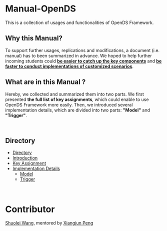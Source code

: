 # Manual-OpenDS
This is a collection of usages and functionalities of OpenDS Framework.

## Why this Manual?

To support further usages, replications and modifications, a document (i.e. manual) has to been summarized in advance. We hoped to help further incoming students could <u><b>be easier to catch up the key components</b></u> and <u><b>be faster to conduct implementations of customized scenarios</u></b>.

## What are in this Manual ?

Hereby, we collected and summarized them into two parts. We first presented <b>the full list of key assignments</b>, which could enable to use OpenDS Framework more easily. Then, we introduced several implementation details, which are divided into two parts: <b>"Model"</b> and <b>"Trigger"</b>.

<br>

## Directory

<!--ts-->
   * [Directory](#Directory)
   * [Introduction](#Introduction)
   * [Key Assignment](https://github.com/ShuoleiWang/Manual-OpenDS/tree/master/Key%20Assignment)
   * [Implementation Details](https://github.com/ShuoleiWang/Manual-OpenDS/tree/master/Implementation%20Details/)
      * [Model](https://github.com/ShuoleiWang/Manual-OpenDS/tree/master/Implementation%20Details/Model)
      * [Trigger](https://github.com/ShuoleiWang/Manual-OpenDS/tree/master/Implementation%20Details/Trigger)


  <!-- * [Tests](#tests)-->

<!--te-->
<br>

Contributor
===========

[Shuolei Wang](https://github.com/ShuoleiWang), mentored by [Xiangjun Peng](https://github.com/Shiangjun)

<br>
